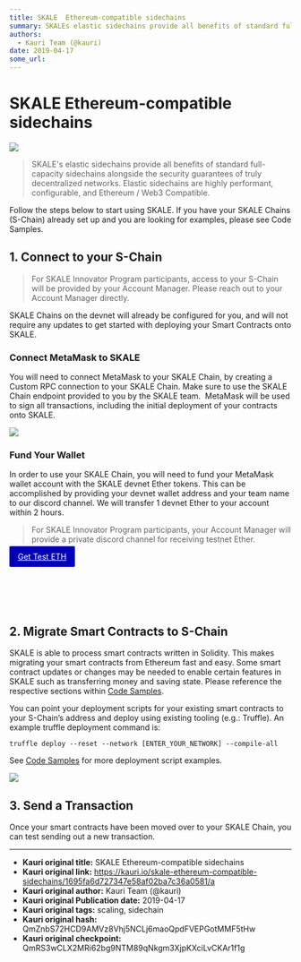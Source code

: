 ```yaml
---
title: SKALE  Ethereum-compatible sidechains
summary: SKALEs elastic sidechains provide all benefits of standard full-capacity sidechains alongside the security guarantees of truly decentralized networks. Elastic sidechains are highly performant, configurable, and Ethereum / Web3 Compatible. Follow the steps below to start using SKALE. If you have your SKALE Chains (S-Chain) already set up and you are looking for examples, please see Code Samples. 1. Connect to your S-Chain For SKALE Innovator Program participants, access to your S-Chain will be pr
authors:
  - Kauri Team (@kauri)
date: 2019-04-17
some_url: 
---
```


# SKALE  Ethereum-compatible sidechains

![](https://ipfs.infura.io/ipfs/QmYM6J6iRfCSU1YozYfv62xT2hB5wR5Bqqzs4UR6FK6jAK)


> SKALE's elastic sidechains provide all benefits of standard full-capacity sidechains alongside the security guarantees of truly decentralized networks. Elastic sidechains are highly performant, configurable, and Ethereum / Web3 Compatible. 

Follow the steps below to start using SKALE. If you have your SKALE Chains (S-Chain) already set up and you are looking for examples, please see Code Samples. 

## 1. Connect to your S-Chain

> For SKALE Innovator Program participants, access to your S-Chain will be provided by your Account Manager. Please reach out to your Account Manager directly.

SKALE Chains on the devnet will already be configured for you, and will not require any updates to get started with deploying your Smart Contracts onto SKALE. 

### Connect MetaMask to SKALE

You will need to connect MetaMask to your SKALE Chain, by creating a Custom RPC connection to your SKALE Chain. Make sure to use the SKALE Chain endpoint provided to you by the SKALE team.
‍
MetaMask will be used to sign all transactions, including the initial deployment of your contracts onto SKALE.

![](https://ipfs.infura.io/ipfs/QmPMx2w5e9gU9SywMGdbcgqBVAivr9PxSr7nQJJi2uruVP)

### Fund Your Wallet

In order to use your SKALE Chain, you will need to fund your MetaMask wallet account with the SKALE devnet Ether tokens. This can be accomplished by providing your devnet wallet address and your team name to our discord channel. We will transfer 1 devnet Ether to your account within 2 hours.

> For SKALE Innovator Program participants, your Account Manager will provide a private discord channel for receiving testnet Ether.

<div class="button-container" style="height: 100px;"><a href="https://discord.gg/vrtVXNt" data-w-id="350e333d-25e5-72c8-f5f1-ec950776d26c" target="_blank" class="button-docs w-button" style="border-color: rgb(0, 0, 181); background-color: rgb(0, 0, 181); transform: translate3d(0px, 0px, 0px) scale3d(1, 1, 1) rotateX(0deg) rotateY(0deg) rotateZ(0deg) skew(0deg, 0deg); transform-style: preserve-3d; border-radius: 2px; color: white!important; padding: 10px 15px 10px 15px">Get Test ETH</a></div>

## 2. Migrate Smart Contracts to S-Chain
SKALE is able to process smart contracts written in Solidity. This makes migrating your smart contracts from Ethereum fast and easy. Some smart contract updates or changes may be needed to enable certain features in SKALE such as transferring money and saving state. Please reference the respective sections within [Code Samples](https://developers.skalelabs.com/code-samples).

You can point your deployment scripts for your existing smart contracts to your S-Chain’s address and deploy using existing tooling (e.g.: Truffle). An example truffle deployment command is:
```
truffle deploy --reset --network [ENTER_YOUR_NETWORK] --compile-all
```
See [Code Samples](https://developers.skalelabs.com/code-samples) for more deployment script examples.

![](https://ipfs.infura.io/ipfs/QmXGFVF26dGd1pXyweks5CRAwzMp9nvkfX3gX64FHH4kQ8)
<br>
## 3. Send a Transaction
Once your smart contracts have been moved over to your SKALE Chain, you can test sending out a new transaction.


---

- **Kauri original title:** SKALE  Ethereum-compatible sidechains
- **Kauri original link:** https://kauri.io/skale-ethereum-compatible-sidechains/1695fa6d727347e58af02ba7c36a0581/a
- **Kauri original author:** Kauri Team (@kauri)
- **Kauri original Publication date:** 2019-04-17
- **Kauri original tags:** scaling, sidechain
- **Kauri original hash:** QmZnbS72HCD9AMVz8Vhj5NCLj6maoQpdFVEPGotMMF5tHw
- **Kauri original checkpoint:** QmRS3wCLX2MRi62bg9NTM89qNkgm3XjpKXciLvCKAr1f1g



